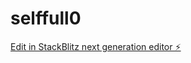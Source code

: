 # selffull0

[Edit in StackBlitz next generation editor ⚡️](https://stackblitz.com/~/github.com/hagopjay/selffull0)
